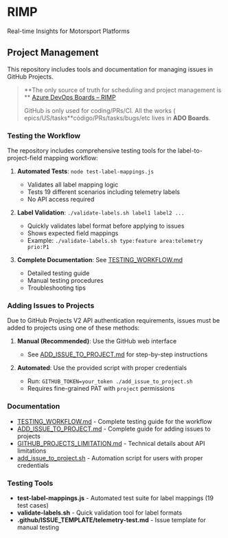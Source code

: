 



# RIMP
Real-time Insights 
for Motorsport Platforms

## Project Management

This repository includes tools and documentation for managing issues in GitHub Projects.

> **The only source of truth for scheduling and project management is ** [Azure DevOps Boards – RIMP](<URL_A_TU_BOARD>)
>
> GitHub is only used for coding/PRs/CI. All the works ( epics/US/tasks**código/PRs/tasks/bugs/etc  lives in **ADO Boards**.


### Testing the Workflow

The repository includes comprehensive testing tools for the label-to-project-field mapping workflow:

1. **Automated Tests**: `node test-label-mappings.js`
   - Validates all label mapping logic
   - Tests 19 different scenarios including telemetry labels
   - No API access required

2. **Label Validation**: `./validate-labels.sh label1 label2 ...`
   - Quickly validates label format before applying to issues
   - Shows expected field mappings
   - Example: `./validate-labels.sh type:feature area:telemetry prio:P1`

3. **Complete Documentation**: See [TESTING_WORKFLOW.md](./TESTING_WORKFLOW.md)
   - Detailed testing guide
   - Manual testing procedures
   - Troubleshooting tips

### Adding Issues to Projects

Due to GitHub Projects V2 API authentication requirements, issues must be added to projects using one of these methods:

1. **Manual (Recommended)**: Use the GitHub web interface
   - See [ADD_ISSUE_TO_PROJECT.md](./ADD_ISSUE_TO_PROJECT.md) for step-by-step instructions

2. **Automated**: Use the provided script with proper credentials
   - Run: `GITHUB_TOKEN=your_token ./add_issue_to_project.sh`
   - Requires fine-grained PAT with `project` permissions

### Documentation

- [TESTING_WORKFLOW.md](./TESTING_WORKFLOW.md) - Complete testing guide for the workflow
- [ADD_ISSUE_TO_PROJECT.md](./ADD_ISSUE_TO_PROJECT.md) - Complete guide for adding issues to projects
- [GITHUB_PROJECTS_LIMITATION.md](./GITHUB_PROJECTS_LIMITATION.md) - Technical details about API limitations
- [add_issue_to_project.sh](./add_issue_to_project.sh) - Automation script for users with proper credentials

### Testing Tools

- **test-label-mappings.js** - Automated test suite for label mappings (19 test cases)
- **validate-labels.sh** - Quick validation tool for label formats
- **.github/ISSUE_TEMPLATE/telemetry-test.md** - Issue template for manual testing

